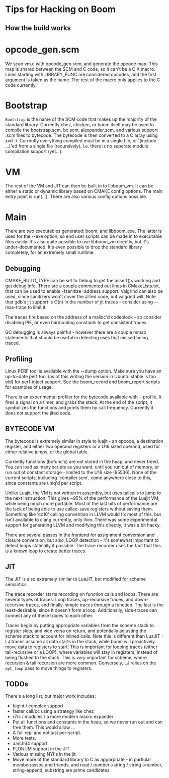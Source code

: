 Tips for Hacking on Boom
========================

How the build works
-------------------

# opcode_gen.scm

We scan vm.c with opcode_gen.scm, and generate the opcode map.  This
map is shared between the SCM and C code, so it can't be a C X macro.
Lines starting with LIBRARY_FUNC are considered opcodes, and the first
argument is taken as the name.  The rest of the macro only applies to
the C code currently.

# Bootstrap

`Bootstrap` is the name of the SCM code that makes up the majority of
the standard library.  Currently chez, chicken, or boom itself may be
used to compile the bootstrap.scm, bc.scm, alexpander.scm, and various
support .scm files to bytecode.  The bytecode is then converted to a C
array using xxd -i.  Currently everything compiled must be in a single
file, or '(include ...)'ed from a single file (recursively).
I.e. there is no seperate module compilation support (yet...).

# VM

The rest of the VM and JIT can then be built in to libboom_vm.  It can
be either a static or dynamic library based on CMAKE config options.
The main entry point is run(...).  There are also various config
options possible.

# Main

There are two executables generated: boom, and libboom_exe.  The
latter is used for the --exe option, so end user scripts can be made
in to executable files easily.  It's also quite possible to use
libboom_vm directly, but it's under-documented.  It's even possible to
drop the standard library completely, for an extremely small runtime.

Debugging
---------

CMAKE_BUILD_TYPE can be set to Debug to get the assert()s working and
get debug info.  There are a couple commented out lines in
CMakeLists.txt, that can be used to enable -fsanitize=address
support.  Valgrind can also be used, since sanitizers won't cover the
JITed code, but valgrind will.  Note that gdb's jit support is O(n) in
the number of jit traces - consider using --max-trace to limit it.

The traces fire based on the address of a malloc'd codeblock - so
consider disabling PIE, or even hardcoding constants to get consistent
traces.

GC debugging is always painful - however there are a couple mmap
statements that should be useful in detecting uses that missed being
traced.

Profiling
---------

Linux PERF tool is available with the --dump option.   Make sure you
have an up-to-date perf tool (as of this writing the version in Ubuntu
stable is too old) for perf-inject support.  See the boom_record and
boom_report scripts for examples of usage.

There is an experimental profiler for the bytecode available with
--profile.  It fires a signal on a timer, and grabs the stack.  At the
end of the script, it symbolizes the functions and prints them by call
frequency.   Currently it does not support the jited code.

BYTECODE VM
-----------

The bytecode is extremely similar in style to luajit - an opcode, a
destination register, and either two operand registers or a U16 sized
operand, used for either relative jumps, or the global table.

Currently functions (bcfunc's) are not stored in the heap, and never
freed.  You can load as many scripts as you want, until you run out of
memory, or run out of constant storage - limited to the U16 size
(65536).  None of the current scripts, including 'compiler.scm', come
anywhere close to this, since constants are uniq'd per script.

Unlike Luajit, the VM is not written in assembly, but uses tailcalls
to jump to the next instruction.  This gives ~95% of the performance
of the Luajit VM, while being much more portable.  Most of the last
bits of performance are the lack of being able to use callee-save
registers without saving them.   Something like 'cc10' calling
convention in LLVM would fix most of this, but isn't available to
clang currently, only llvm.  There was some experimental support for
generating LLVM and modifying this directly, it was a bit hacky.

There are several passes in the frontend for assignment conversion and
closure conversion, but also, LOOP detection - it's somewhat important
to detect loops statically if possible.  The trace recorder uses the
fact that this is a known loop to create better traces.

JIT
---

The JIT is also extremely similar to LuaJIT, but modified for scheme
semantics.

The trace recorder starts recording on function calls and loops.
There are several types of traces: Loop traces, up-recursive traces,
and down-recursive traces, and finally, simple traces through a
function.  The last is the least-desirable, since it doesn't form a
loop.   Additionally, side-traces can connect any of these traces
to each other.

Traces begin by putting appropriate variables from the scheme stack to
register slots, and vice versa on return, and potentially adjusting
the scheme stack to account for inlined calls.   Note this is
different than LuaJIT - LJ traces assume all data starts in the stack,
while boom will proactively move data to registers to start:  This is
important for looping traces (either tail-recursive or a LOOP), where
variables will stay in registers, instead of being flushed to the
stack.  This is *very* important for scheme, where recursion & tail
recursion are more common.  Conversely, LJ relies on the `opt_loop`
pass to move things to registers.

TODOs
-----

There's a long list, but major work includes:

* bigint / complex support
* faster call/cc using a strategy like chez
* r7rs / modules / a more modern macro expander
* Put all functions and constants in the heap, so we never run out and
  can free them.  This would allow ... 
* A full repl and not just per-script.
* More tests.
* aarch64 support.
* FLONUM support in the JIT.
* Various missing NYI's in the jit.
* Move more of the standard library to C as apporpriate - in partiular
  member/assoc and friends, and read / number->string / string->number,
  string-append, substring are prime candidates.



